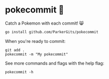 # pokecommit 🐢

Catch a Pokemon with each commit! 😸

```bash
go install github.com/ParkerGits/pokecommit
```

When you're ready to commit:

```
git add .
pokecommit -m "My pokecommit"
```

See more commands and flags with the help flag:

```
pokecommit -h
```
